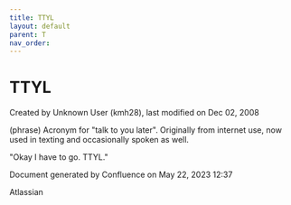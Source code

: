 ```yaml
---
title: TTYL
layout: default
parent: T
nav_order:
---
```


# TTYL

Created by  Unknown User (kmh28), last modified on Dec 02, 2008

(phrase) Acronym for &quot;talk to you later&quot;. Originally from internet use, now used in texting and occasionally spoken as well.

&quot;Okay I have to go. TTYL.&quot; 

Document generated by Confluence on May 22, 2023 12:37

Atlassian
